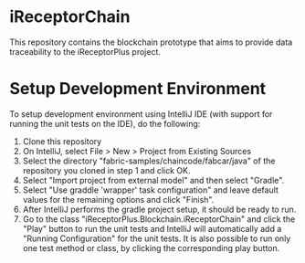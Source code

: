 # iReceptorChain

This repository contains the blockchain prototype that aims to provide data traceability to the iReceptorPlus project.

# Setup Development Environment
To setup development environment using IntelliJ IDE (with support for running the unit tests on the IDE), do the following:
1. Clone this repository
2. On IntelliJ, select File > New >  Project from Existing Sources
3. Select the directory "fabric-samples/chaincode/fabcar/java" of the repository you cloned in step 1 and click OK.
4. Select "Import project from external model" and then select "Gradle".
5. Select "Use graddle 'wrapper' task configuration" and leave default values for the remaining options and click "Finish".
6. After IntelliJ performs the gradle project setup, it should be ready to run.
7. Go to the class "iReceptorPlus.Blockchain.iReceptorChain" and click the "Play" button to run the unit tests and IntelliJ will automatically add a "Running Configuration" for the unit tests. It is also possible to run only one test method or class, by clicking the corresponding play button.